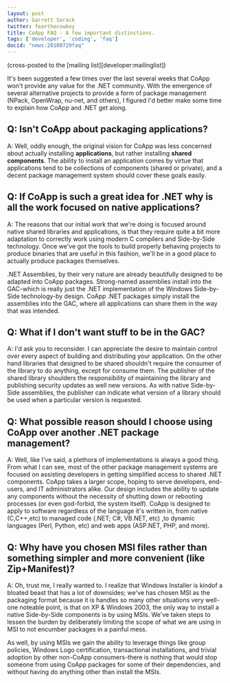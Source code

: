 ```yaml
---
layout: post
author: Garrett Serack
twitter: fearthecowboy
title: CoApp FAQ - A few important distinctions.
tags: ['developer', 'coding', 'faq']
docid: "news:20100729faq"
---
```


(cross-posted to the [mailing list][developer:mailinglist])

It's been suggested a few times over the last several weeks that CoApp won't provide any value for the .NET community. With the emergence of several alternative projects to provide a form of package management (NPack, OpenWrap, nu-net, and others), I figured I'd better make some time to explain how CoApp and .NET get along.

## Q: Isn't CoApp about packaging applications?

A: Well, oddly enough, the original vision for CoApp was less concerned about actually installing **applications**, but rather installing **shared components**.  The ability to install an application comes by virtue that applications tend to be collections of components (shared or private), and a decent package management system should cover these goals easily.

## Q: If CoApp is such a great idea for .NET why is all the work focused on native applications?

A: The reasons that our initial work that we're doing is focused around native shared libraries and applications, is that they require quite a bit more adaptation to correctly work using modern C compilers and Side-by-Side technology. Once we've got the tools to build properly behaving projects to produce binaries that are useful in this fashion, we'll be in a good place to actually produce packages themselves.

.NET Assemblies, by their very nature are already beautifully designed to be adapted into CoApp packages.  Strong-named assemblies install into the GAC-which is really just the .NET implementation of the Windows Side-by-Side technology-by design. CoApp .NET packages simply install the assemblies into the GAC, where all applications can share them in the way that was intended.

## Q: What if I don't want stuff to be in the GAC?

A: I'd ask you to reconsider.  I can appreciate the desire to maintain control over every aspect of building and distributing your application.  On the other hand libraries that designed to be shared shouldn't require the consumer of the library to do anything, except for consume them.  The publisher of the shared library shoulders the responsibility of maintaining the library and publishing security updates as well new versions.  As with native Side-by-Side assemblies, the publisher can indicate what version of a library should be used when a particular version is requested.

## Q: What possible reason should I choose using CoApp over another .NET package management?

A: Well, like I've said, a plethora of implementations is always a good thing. From what I can see, most of the other package management systems are focused on assisting developers in getting simplified access to shared .NET components.  CoApp takes a larger scope, hoping to serve developers, end-users, and IT administrators alike.  Our design includes the ability to update any components without the necessity of shutting down or rebooting processes (or even god-forbid, the system itself).  CoApp is designed to apply to software regardless of the language it's written in, from native (C,C++,etc) to managed code (.NET; C#, VB.NET, etc) ,to dynamic languages (Perl, Python, etc) and web apps (ASP.NET, PHP, and more).

## Q: Why have you chosen MSI files rather than something simpler and more convenient (like Zip+Manifest)?

A: Oh, trust me, I really wanted to.  I realize that Windows Installer is kindof a bloated beast that has a lot of downsides; we've has chosen MSI as the packaging format because it is handles so many other situations very well-one noteable point, is that on XP & Windows 2003, the only way to install a native Side-by-Side components is by using MSIs. We've taken steps to lessen the burden by deliberately limiting the scope of what we are using in MSI to not encumber packages in a painful mess.

As well, by using MSIs we gain the ability to leverage things like group policies, Windows Logo certification, transactional installations, and trivial adoption by other non-CoApp consumers-there is nothing that would stop someone from using CoApp packages for some of their dependencies, and without having do anything other than install the MSIs.